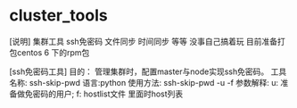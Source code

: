 # cluster_tools
[说明]
  集群工具  ssh免密码   文件同步    时间同步 等等   没事自己搞着玩   目前准备打包centos 6 下的rpm包
  
[ssh免密码工具]
  目的：
    管理集群时，配置master与node实现ssh免密码。
  工具名称:
    ssh-skip-pwd
  语言:python
  使用方法:
    ssh-skip-pwd  -u <username>  -f  <hostlist>
  参数解释:
    u:  准备做免密码的用户;
    f:  hostlist文件  里面时host列表

